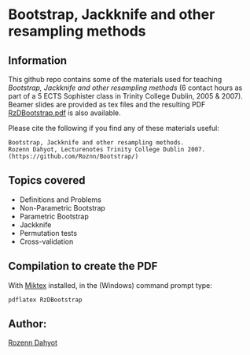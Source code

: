 # Bootstrap, Jackknife and other resampling methods 

## Information

This github repo contains some of the materials used for teaching *Bootstrap, Jackknife and other resampling methods* 
(6 contact hours as part of a 5 ECTS Sophister class in Trinity College Dublin, 2005 & 2007).
Beamer slides are provided as tex files  and the resulting  PDF  [RzDBootstrap.pdf](RzDBootstrap.pdf) is also  available.

Please cite the following if you find any of these materials useful:

```
Bootstrap, Jackknife and other resampling methods.
Rozenn Dahyot, Lecturenotes Trinity College Dublin 2007. 
(https://github.com/Roznn/Bootstrap/)
```

## Topics covered

+ Definitions and Problems
+  Non-Parametric Bootstrap
+  Parametric Bootstrap
+ Jackknife
+ Permutation tests
+ Cross-validation

## Compilation to create the PDF

With [Miktex](https://miktex.org/) installed, in the (Windows) command prompt type:

```
pdflatex RzDBootstrap
```

## Author: 
[Rozenn Dahyot](https://roznn.github.io/)
